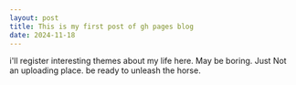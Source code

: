 ```yaml
---
layout: post
title: This is my first post of gh pages blog
date: 2024-11-18
---
```


i'll register interesting themes about my life here. May be boring. Just Not an uploading place.
be ready to unleash the horse.

